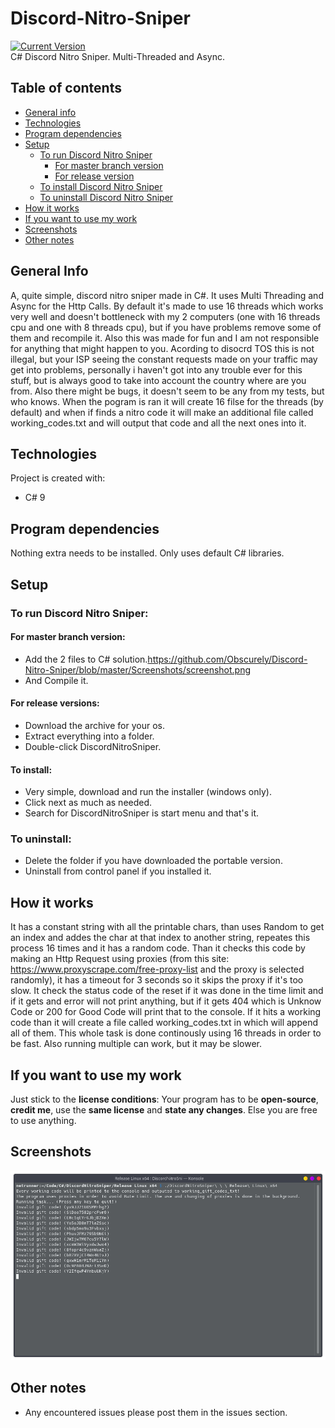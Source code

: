 # Discord-Nitro-Sniper
[![Current Version](https://img.shields.io/badge/version-1.0.1-green.svg)](https://github.com/Obscurely/PyPassMan)<br />
C# Discord Nitro Sniper. Multi-Threaded and Async.

## Table of contents
- [General info](#general-info)
- [Technologies](#technologies)
- [Program dependencies](#program-dependencies)
- [Setup](#setup)
  - [To run Discord Nitro Sniper](#to-run-discord-nitro-sniper)
    - [For master branch version](#for-master-branch-version)
    - [For release version](#for-release-versions)
  - [To install Discord Nitro Sniper](#to-install)
  - [To uninstall Discord Nitro Sniper](#to-uninstall)
- [How it works](#how-it-works)
- [If you want to use my work](#if-you-want-to-use-my-work)
- [Screenshots](#screenshots)
- [Other notes](#other-notes)

## General Info
A, quite simple, discord nitro sniper made in C#. It uses Multi Threading and Async for the Http Calls. By default it's made to use 16 threads which works very well and doesn't bottleneck with my 2 computers (one with 16 threads cpu and one with 8 threads cpu), but if you have problems remove some of them and recompile it.
Also this was made for fun and I am not responsible for anything that might happen to you. Acording to disocrd TOS this is not illegal, but your ISP seeing the constant requests made on your traffic may get into problems, personally i haven't got into any trouble ever for this stuff, but is always good to take into account the country where are you from. Also there might be bugs, it doesn't seem to be any from my tests, but who knows.
When the pogram is ran it will create 16 filse for the threads (by default) and when if finds a nitro code it will make an additional file called working_codes.txt and will output that code and all the next ones into it.

## Technologies
Project is created with:
* C# 9

## Program dependencies
Nothing extra needs to be installed. Only uses default C# libraries.

## Setup
### To run Discord Nitro Sniper:
#### For master branch version:
* Add the 2 files to C# solution.https://github.com/Obscurely/Discord-Nitro-Sniper/blob/master/Screenshots/screenshot.png
* And Compile it.

#### For release versions:
* Download the archive for your os.
* Extract everything into a folder.
* Double-click DiscordNitroSniper.

#### To install:
* Very simple, download and run the installer (windows only).
* Click next as much as needed.
* Search for DiscordNitroSniper is start menu and that's it.

### To uninstall:
* Delete the folder if you have downloaded the portable version.
* Uninstall from control panel if you installed it.

## How it works
It has a constant string with all the printable chars, than uses Random to get an index and addes the char at that index to another string, repeates this process 16 times and it has a random code. Than it checks this code by making an Http Request using proxies (from this site: https://www.proxyscrape.com/free-proxy-list and the proxy is selected randomly), it has a timeout for 3 seconds so it skips the proxy if it's too slow. It check the status code of the reset if it was done in the time limit and if it gets and error will not print anything, but if it gets 404 which is Unknow Code or 200 for Good Code will print that to the console. If it hits a working code than it will create a file called working_codes.txt in which will append all of them.
This whole task is done continously using 16 threads in order to be fast. Also running multiple can work, but it may be slower.


## If you want to use my work
Just stick to the **license conditions**: Your program has to be **open-source**, **credit me**, use the **same license** and **state any changes**. Else you are free to use anything.

## Screenshots
![Main Window](https://github.com/Obscurely/Discord-Nitro-Sniper/blob/master/Screenshots/screenshot.png)

## Other notes
* Any encountered issues please post them in the issues section.
